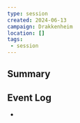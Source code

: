 ```yaml
---
type: session
created: 2024-06-13
campaign: Drakkenheim
location: []
tags:
 - session
---
```



## Summary

## Event Log

- 